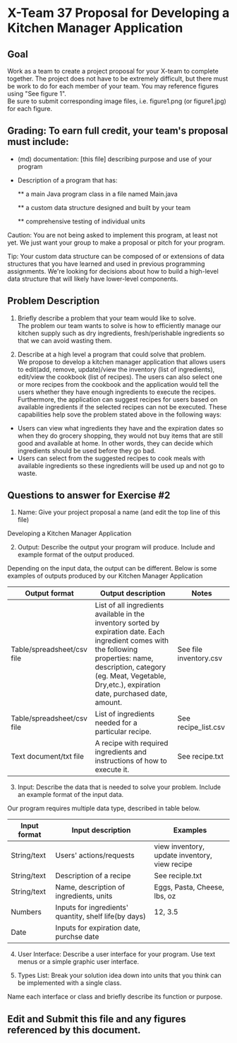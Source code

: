 # X-Team 37 Proposal for Developing a Kitchen Manager Application

## Goal

Work as a team to create a project proposal for your X-team to complete together.
The project does not have to be extremely difficult,
but there must be work to do for each member of your team.
You may reference figures using "See figure 1".  
Be sure to submit corresponding image files, i.e. figure1.png (or figure1.jpg) for each figure.

## Grading: To earn full credit, your team's proposal must include:

* (md) documentation: [this file] describing purpose and use of your program

* Description of a program that has:

  ** a main Java program class in a file named Main.java
  
  ** a custom data structure designed and built by your team
  
  ** comprehensive testing of individual units
  
 Caution: You are not being asked to implement this program, at least not yet. 
 We just want your group to make a proposal or pitch for your program.
 
 Tip: Your custom data structure can be composed of or extensions of data structures that you have learned and used in previous programming assignments.  We're looking for decisions about how to build a high-level data structure that will likely have lower-level components.

## Problem Description
1. Briefly describe a problem that your team would like to solve.  
The problem our team wants to solve is how to efficiently manage our kitchen supply such as dry ingredients, fresh/perishable ingredients so that we can avoid wasting them. 

2. Describe at a high level a program that could solve that problem.  
We propose to develop a kitchen manager application that allows users to edit(add, remove, update)/view the inventory (list of ingredients), edit/view the cookbook (list of recipes). The users can also select one or more recipes from the cookbook and the application would tell the users whether they have enough ingredients to execute the recipes. Furthermore, the application can suggest recipes for users based on available ingredients if the selected recipes can not be executed. These capabilities help sove the problem stated above in the following ways: 
* Users can view what ingredients they have and the expiration dates so when they do grocery shopping, they would not buy items that are still good and available at home. In other words, they can decide which ingredients should be used before they go bad. 
* Users can select from the suggested recipes to cook meals with available ingredients so these ingredients will be used up and not go to waste.


## Questions to answer for Exercise #2

1. Name: Give your project proposal a name (and edit the top line of this file)

Developing a Kitchen Manager Application

2. Output: Describe the output your program will produce.  Include and example format of the output produced.

Depending on the input data, the output can be different. Below is some examples of outputs produced by our Kitchen Manager Application

|Output format|Output description|Notes|
|---|---|---|
|Table/spreadsheet/csv file|List of all ingredients available in the inventory sorted by expiration date. Each ingredient comes with the following properties: name, description, category (eg. Meat, Vegetable, Dry,etc.), expiration date, purchased date, amount.|See file inventory.csv|
|Table/spreadsheet/csv file| List of ingredients needed for a particular recipe.|See recipe_list.csv|
|Text document/txt file| A recipe with required ingredients and instructions of how to execute it.|See recipe.txt|


3. Input: Describe the data that is needed to solve your problem. Include an example format of the input data.

Our program requires multiple data type, described in table below.

|Input format|Input description|Examples|  
|---|---|---|  
|String/text|Users' actions/requests|view inventory, update inventory, view recipe|  
|String/text|Description of a recipe|See reciple.txt|  
|String/text| Name, description of ingredients, units|Eggs, Pasta, Cheese, lbs, oz|
|Numbers|Inputs for ingredients' quantity, shelf life(by days)| 12, 3.5|
|Date|Inputs for expiration date, purchse date||Dec 13 2018|

4. User Interface: Describe a user interface for your program.  Use text menus or a simple graphic user interface.



5. Types List: Break your solution idea down into units that you think can be implemented with a single class.



Name each interface or class and briefly describe its function or purpose.


## Edit and Submit this file and any figures referenced by this document.


